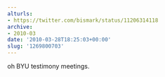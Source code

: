 ```yaml
---
alturls:
- https://twitter.com/bismark/status/11206314118
archive:
- 2010-03
date: '2010-03-28T18:25:03+00:00'
slug: '1269800703'
---
```


oh BYU testimony meetings.

